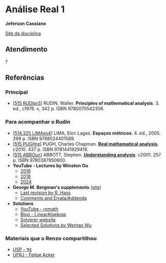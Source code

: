 # Análise Real 1

**Jeferson Cassiano**

[Site da disciplina](https://sites.google.com/view/amatematicarecreativa/cursos/análise-real-i)

## Atendimento

?

## Referências

### Principal

- \[[515 RUDIpr3](http://biblioteca.ufabc.edu.br/index.php?codigo_sophia=3588)\] RUDIN, Walter. **Principles of mathematical analysis**. 3. ed., c1976. x, 342 p. ISBN 9780070542358.

### Para acompanhar o Rudin

- \[[514.325 LIMAes4](http://biblioteca.ufabc.edu.br/index.php?codigo_sophia=490)\] LIMA, Elon Lages. **Espaços métricos**. 4. ed., 2005. 299 p. ISBN 9788524401589.
- \[[515 PUGHre](http://biblioteca.ufabc.edu.br/index.php?codigo_sophia=1693)\] PUGH, Charles Chapman. **[Real mathematical analysis](https://link.springer.com/book/10.1007/978-3-319-17771-7)**. c2010. 437 p. ISBN 9781441929419.
- \[[515 ABBOun](http://biblioteca.ufabc.edu.br/index.php?codigo_sophia=9116)\] ABBOTT, Stephen. **[Understanding analysis](https://link.springer.com/book/10.1007/978-1-4939-2712-8)**. c2001. 257 p. ISBN 9780387950600.
- **YouTube - Lectures by Winston Ou**
    - [2016](https://www.youtube.com/playlist?list=PLun8-Z_lTkC5HAjzXCLEx0gQkJZD4uCtJ)
    - [2018](https://www.youtube.com/playlist?list=PLun8-Z_lTkC6qJF1sVh3_Hx7aL6FPd0IN)
    - [2024](https://www.youtube.com/playlist?list=PLun8-Z_lTkC6pHUNY-pp7ccWj-ylCtNG8)
- **George M. Bergman's supplements** ([site](https://math.berkeley.edu/~gbergman/ug.hndts/#Rudin))
    - [Last revision by R. Hass](https://math.berkeley.edu/~gbergman/ug.hndts/m104_Rudin_exs_Hass.pdf)
    - [Comments and Errata/Addenda](https://math.berkeley.edu/~gbergman/ug.hndts/m104_Rudin_notes.pdf)
- **Solutions**
    - [YouTube - rpmath](https://www.youtube.com/playlist?list=PLNy8RHRFgBXeZTNEEqAVJNl4x8gJoFmtA)
    - [Blog - LinearAlgebras](https://linearalgebras.com/solution-baby-rudin.html)
    - [Solverer website](https://solverer.com/library/walter_rudin/principles_of_mathematical_analysis)
    - [Selected Solutions by Wentao Wu](https://pages.cs.wisc.edu/~wentaowu/other-docs/POMA_Solution_Sheet.pdf)

### Materiais que o Renzo compartilhou

- [USP - $\forall \varepsilon$](https://sites.google.com/usp.br/paratodoe/in%C3%ADcio)
- [UFRJ - Felipe Acker](https://sites.google.com/matematica.ufrj.br/acker/cursos-completos)